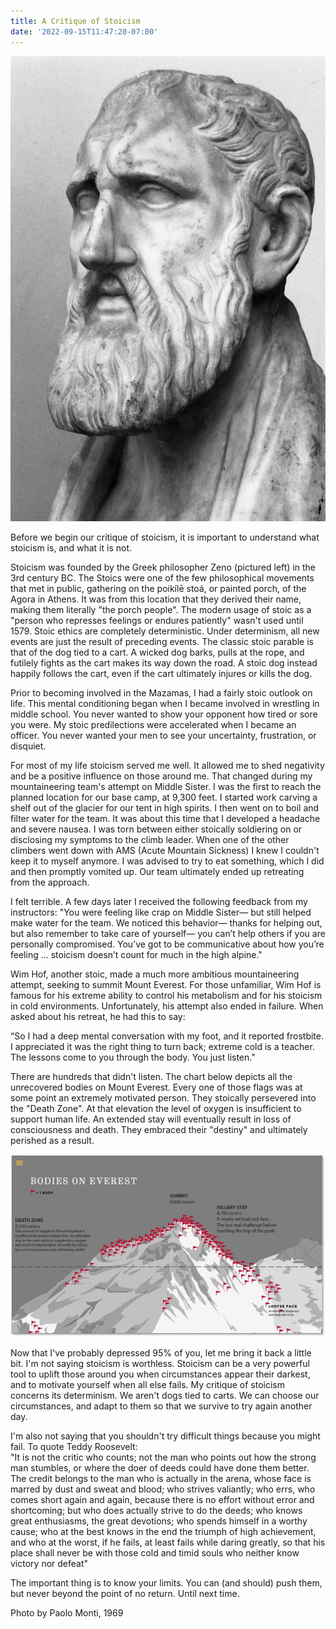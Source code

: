 ```yaml
---
title: A Critique of Stoicism
date: '2022-09-15T11:47:20-07:00'
---
```

![Zeno the Stoic](/assets/zeno.jpg)

Before we begin our critique of stoicism, it is important to understand what stoicism is, and what it is not. 

Stoicism was founded by the Greek philosopher Zeno (pictured left) in the 3rd century BC. The Stoics were one of the few philosophical movements that met in public, gathering on the poikílē stoá, or painted porch, of the Agora in Athens.  It was from this location that they derived their name, making them literally "the porch people".   The modern usage of stoic as a "person who represses feelings or endures patiently" wasn't used until 1579.  Stoic ethics are completely deterministic.  Under determinism, all new events are just the result of preceding events.  The classic stoic parable is that of the dog  tied to a cart. A wicked dog barks, pulls at the rope, and futilely fights as the cart makes its way down the road.  A stoic dog instead happily follows the cart, even if the cart ultimately injures or kills the dog. 

Prior to becoming involved in the Mazamas, I had a fairly stoic outlook on life.  This mental conditioning began when I became involved in wrestling in middle school.  You never wanted to show your opponent how tired or sore you were.  My stoic predilections were accelerated when I became an officer.  You never wanted your men to see your uncertainty, frustration, or disquiet.  

For most of my life stoicism served me well.  It allowed me to shed negativity and be a positive influence on those around me.  That changed during my mountaineering team's attempt on Middle Sister.  I was the first to reach the planned location for our base camp, at 9,300 feet.  I started work carving a shelf out of the glacier for our tent in high spirits.  I then went on to boil and filter water for the team.  It was about this time that I developed a headache and severe nausea.  I was torn between either stoically soldiering on or disclosing my symptoms to the climb leader.  When one of the other climbers went down with AMS (Acute Mountain Sickness) I knew I couldn't keep it to myself anymore.  I was advised to try to eat something, which I did and then promptly vomited up. Our team ultimately ended up retreating from the approach.  

I felt terrible.  A few days later I received the following feedback from my instructors: "You were feeling like crap on Middle Sister— but still helped make water for the team. We noticed this behavior— thanks for helping out, but also remember to take care of yourself— you can’t help others if you are personally compromised. You’ve got to be communicative about how you’re feeling ... stoicism doesn’t count for much in the high alpine." 

Wim Hof, another stoic, made a much more ambitious mountaineering attempt, seeking to summit Mount Everest.  For those unfamiliar, Wim Hof is famous for his extreme ability to control his metabolism and for his stoicism in cold environments.  Unfortunately, his attempt also ended in failure.  When asked about his retreat, he had this to say: 

“So I had a deep mental conversation with my foot, and it reported frostbite. I appreciated it was the right thing to turn back; extreme cold is a teacher. The lessons come to you through the body. You just listen."

There are hundreds that didn't listen.  The chart below depicts all the unrecovered bodies on Mount Everest. Every one of those flags was at some point an extremely motivated person.  They stoically persevered into the "Death Zone".  At that elevation the level of oxygen is insufficient to support human life.  An extended stay will eventually result in loss of consciousness and death.  They embraced their "destiny" and ultimately perished as a result.

![Deaths on Mt. Everest](/assets/everestdeaths.jpg)

Now that I've probably depressed 95% of you, let me bring it back a little bit.  I'm not saying stoicism is worthless.  Stoicism can be a very powerful tool to uplift those around you when circumstances appear their darkest, and to motivate yourself when all else fails.  My critique of stoicism concerns its determinism.  We aren't dogs tied to carts.  We can choose our circumstances, and adapt to them so that we survive to try again another day.  

I'm also not saying that you shouldn't try difficult things because you might fail.  To quote Teddy Roosevelt:\
"It is not the critic who counts; not the man who points out how the strong man stumbles, or where the doer of deeds could have done them better. The credit belongs to the man who is actually in the arena, whose face is marred by dust and sweat and blood; who strives valiantly; who errs, who comes short again and again, because there is no effort without error and shortcoming; but who does actually strive to do the deeds; who knows great enthusiasms, the great devotions; who spends himself in a worthy cause; who at the best knows in the end the triumph of high achievement, and who at the worst, if he fails, at least fails while daring greatly, so that his place shall never be with those cold and timid souls who neither know victory nor defeat"

The important thing is to know your limits.  You can (and should) push them, but never beyond the point of no return. Until next time.

 Photo by Paolo Monti, 1969
